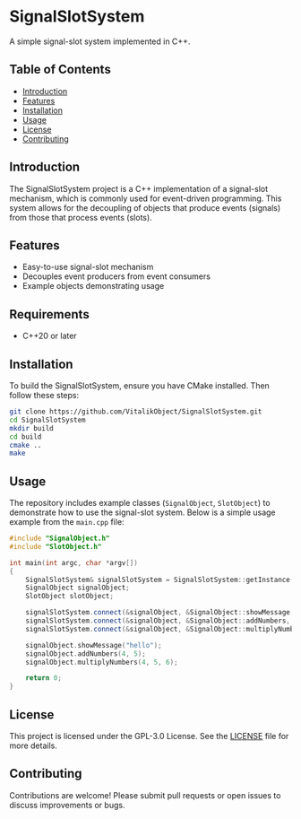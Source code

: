 
# SignalSlotSystem

A simple signal-slot system implemented in C++.

## Table of Contents

- [Introduction](#introduction)
- [Features](#features)
- [Installation](#installation)
- [Usage](#usage)
- [License](#license)
- [Contributing](#contributing)

## Introduction

The SignalSlotSystem project is a C++ implementation of a signal-slot mechanism, which is commonly used for event-driven programming. This system allows for the decoupling of objects that produce events (signals) from those that process events (slots).

## Features

- Easy-to-use signal-slot mechanism
- Decouples event producers from event consumers
- Example objects demonstrating usage

## Requirements
* C++20 or later

## Installation

To build the SignalSlotSystem, ensure you have CMake installed. Then follow these steps:

```sh
git clone https://github.com/VitalikObject/SignalSlotSystem.git
cd SignalSlotSystem
mkdir build
cd build
cmake ..
make
```

## Usage

The repository includes example classes (`SignalObject`, `SlotObject`) to demonstrate how to use the signal-slot system. Below is a simple usage example from the `main.cpp` file:

```cpp
#include "SignalObject.h"
#include "SlotObject.h"

int main(int argc, char *argv[])
{
    SignalSlotSystem& signalSlotSystem = SignalSlotSystem::getInstance();
    SignalObject signalObject;
    SlotObject slotObject;

    signalSlotSystem.connect(&signalObject, &SignalObject::showMessage, &slotObject, &SlotObject::showMessage);
    signalSlotSystem.connect(&signalObject, &SignalObject::addNumbers, &slotObject, &SlotObject::addNumbers);
    signalSlotSystem.connect(&signalObject, &SignalObject::multiplyNumbers, &slotObject, &SlotObject::multiplyNumbers);

    signalObject.showMessage("hello");
    signalObject.addNumbers(4, 5);
    signalObject.multiplyNumbers(4, 5, 6);

    return 0;
}


```

## License

This project is licensed under the GPL-3.0 License. See the [LICENSE](https://github.com/VitalikObject/SignalSlotSystem/blob/main/LICENSE.txt) file for more details.

## Contributing

Contributions are welcome! Please submit pull requests or open issues to discuss improvements or bugs.
